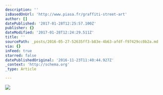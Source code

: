 ```yaml
---
description: ''
isBasedOnUrl: 'http://www.piasa.fr/graffiti-street-art'
author: []
datePublished: '2017-01-28T12:25:57.100Z'
publisher: {}
dateModified: '2017-01-28T12:24:29.511Z'
title: ''
sourcePath: _posts/2016-05-27-52635ff3-b83e-4b63-afdf-f97429cc0b2a.md
via: {}
inFeed: true
starred: false
datePublishedOriginal: '2016-11-23T11:40:44.927Z'
_context: 'http://schema.org'
_type: Article

---
```

![](http://www.piasa.fr/sites/default/files/imagecache/ImageNouveauSiteCataloguePageInterne/URBAN-ART.jpg)